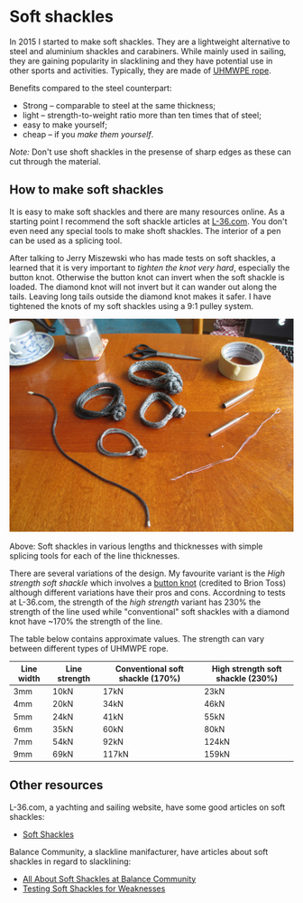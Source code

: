 Soft shackles
=============

In 2015 I started to make soft shackles. They are a lightweight alternative to steel and aluminium shackles and carabiners. While mainly used in sailing, they are gaining popularity in slacklining and they have potential use in other sports and activities. Typically, they are made of [UHMWPE rope](uhmwpe-fiber.md).

Benefits compared to the steel counterpart:

  * Strong – comparable to steel at the same thickness;
  * light – strength-to-weight ratio more than ten times that of steel;
  * easy to make yourself;
  * cheap – if you *make them yourself*.

*Note:* Don't use shoft shackles in the presense of sharp edges as these can cut through the material.

How to make soft shackles
-------------------------

It is easy to make soft shackles and there are many resources online. As a starting point I recommend the soft shackle articles at [L-36.com](http://l-36.com/soft_shackles.php?menu=4). You don't even need any special tools to make shoft shackles. The interior of a pen can be used as a splicing tool.

After talking to Jerry Miszewski who has made tests on soft shackles, a learned that it is very important to *tighten the knot very hard*, especially the button knot. Otherwise the button knot can invert when the soft shackle is loaded. The diamond knot will not invert but it can wander out along the tails. Leaving long tails outside the diamond knot makes it safer. I have tightened the knots of my soft shackles using a 9:1 pulley system.

![Soft shackles and tools](img/soft-shackles.jpg)

Above: Soft shackles in various lengths and thicknesses with simple splicing tools for each of the line thicknesses.

There are several variations of the design. My favourite variant is the *High strength soft shackle* which involves a [button knot](http://l-36.com/button_knot_top.php) (credited to Brion Toss) although different variations have their pros and cons. Accordning to tests at L-36.com, the strength of the *high strength* variant has 230% the strength of the line used while "conventional" soft shackles with a diamond knot have ~170% the strength of the line.

The table below contains approximate values. The strength can vary between different types of UHMWPE rope.

<table>
<thead>
<tr><th>Line width</th><th>Line strength</th><th>Conventional soft shackle (170%)</th><th>High strength soft shackle (230%)</th></tr>
</thead>
<tbody>
<tr><td>3mm</td><td>10kN</td><td>17kN</td><td>23kN</td></tr>
<tr><td>4mm</td><td>20kN</td><td>34kN</td><td>46kN</td></tr>
<tr><td>5mm</td><td>24kN</td><td>41kN</td><td>55kN</td></tr>
<tr><td>6mm</td><td>35kN</td><td>60kN</td><td>80kN</td></tr>
<tr><td>7mm</td><td>54kN</td><td>92kN</td><td>124kN</td></tr>
<tr><td>9mm</td><td>69kN</td><td>117kN</td><td>159kN</td></tr>
</tbody>
</table>


Other resources
---------------

L-36.com, a yachting and sailing website, have some good articles on soft shackles:

  * [Soft Shackles](http://l-36.com/soft_shackles.php?menu=4)

Balance Community, a slackline manifacturer, have articles about soft shackles in regard to slacklining:

  * [All About Soft Shackles at Balance Community](http://www.balancecommunity.com/slack-science/soft-shackles/)
  * [Testing Soft Shackles for Weaknesses](http://www.balancecommunity.com/slack-science/soft-shackles/)

